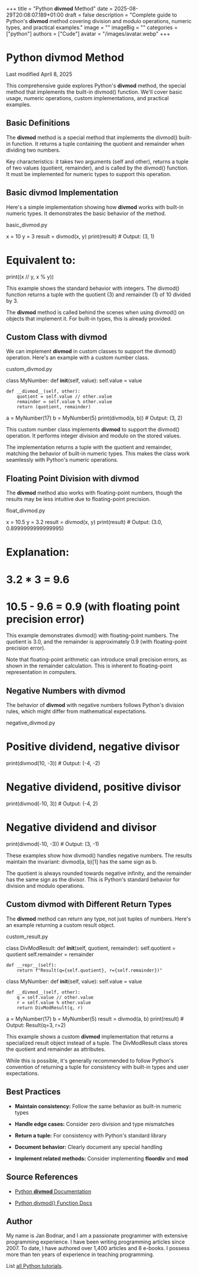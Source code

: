 +++
title = "Python __divmod__ Method"
date = 2025-08-29T20:08:07.189+01:00
draft = false
description = "Complete guide to Python's __divmod__ method covering division and modulo operations, numeric types, and practical examples."
image = ""
imageBig = ""
categories = ["python"]
authors = ["Cude"]
avatar = "/images/avatar.webp"
+++

# Python __divmod__ Method

Last modified April 8, 2025

This comprehensive guide explores Python's __divmod__ method, the
special method that implements the built-in divmod() function.
We'll cover basic usage, numeric operations, custom implementations, and
practical examples.

## Basic Definitions

The __divmod__ method is a special method that implements the
divmod() built-in function. It returns a tuple containing the
quotient and remainder when dividing two numbers.

Key characteristics: it takes two arguments (self and other), returns a tuple
of two values (quotient, remainder), and is called by the divmod()
function. It must be implemented for numeric types to support this operation.

## Basic __divmod__ Implementation

Here's a simple implementation showing how __divmod__ works with
built-in numeric types. It demonstrates the basic behavior of the method.

basic_divmod.py
  

x = 10
y = 3
result = divmod(x, y)
print(result)  # Output: (3, 1)

# Equivalent to:
print((x // y, x % y))

This example shows the standard behavior with integers. The divmod()
function returns a tuple with the quotient (3) and remainder (1) of 10 divided by 3.

The __divmod__ method is called behind the scenes when using
divmod() on objects that implement it. For built-in types, this
is already provided.

## Custom Class with __divmod__

We can implement __divmod__ in custom classes to support the
divmod() operation. Here's an example with a custom number class.

custom_divmod.py
  

class MyNumber:
    def __init__(self, value):
        self.value = value
    
    def __divmod__(self, other):
        quotient = self.value // other.value
        remainder = self.value % other.value
        return (quotient, remainder)

a = MyNumber(17)
b = MyNumber(5)
print(divmod(a, b))  # Output: (3, 2)

This custom number class implements __divmod__ to support the
divmod() operation. It performs integer division and modulo on
the stored values.

The implementation returns a tuple with the quotient and remainder, matching
the behavior of built-in numeric types. This makes the class work seamlessly
with Python's numeric operations.

## Floating Point Division with __divmod__

The __divmod__ method also works with floating-point numbers,
though the results may be less intuitive due to floating-point precision.

float_divmod.py
  

x = 10.5
y = 3.2
result = divmod(x, y)
print(result)  # Output: (3.0, 0.8999999999999995)

# Explanation:
# 3.2 * 3 = 9.6
# 10.5 - 9.6 = 0.9 (with floating point precision error)

This example demonstrates divmod() with floating-point numbers.
The quotient is 3.0, and the remainder is approximately 0.9 (with floating-point
precision error).

Note that floating-point arithmetic can introduce small precision errors, as
shown in the remainder calculation. This is inherent to floating-point
representation in computers.

## Negative Numbers with __divmod__

The behavior of __divmod__ with negative numbers follows Python's
division rules, which might differ from mathematical expectations.

negative_divmod.py
  

# Positive dividend, negative divisor
print(divmod(10, -3))  # Output: (-4, -2)

# Negative dividend, positive divisor
print(divmod(-10, 3))  # Output: (-4, 2)

# Negative dividend and divisor
print(divmod(-10, -3))  # Output: (3, -1)

These examples show how divmod() handles negative numbers. The
results maintain the invariant: divmod(a, b)[1] has the same sign
as b.

The quotient is always rounded towards negative infinity, and the remainder
has the same sign as the divisor. This is Python's standard behavior for
division and modulo operations.

## Custom __divmod__ with Different Return Types

The __divmod__ method can return any type, not just tuples of
numbers. Here's an example returning a custom result object.

custom_result.py
  

class DivModResult:
    def __init__(self, quotient, remainder):
        self.quotient = quotient
        self.remainder = remainder
    
    def __repr__(self):
        return f"Result(q={self.quotient}, r={self.remainder})"

class MyNumber:
    def __init__(self, value):
        self.value = value
    
    def __divmod__(self, other):
        q = self.value // other.value
        r = self.value % other.value
        return DivModResult(q, r)

a = MyNumber(17)
b = MyNumber(5)
result = divmod(a, b)
print(result)  # Output: Result(q=3, r=2)

This example shows a custom __divmod__ implementation that returns
a specialized result object instead of a tuple. The DivModResult
class stores the quotient and remainder as attributes.

While this is possible, it's generally recommended to follow Python's convention
of returning a tuple for consistency with built-in types and user expectations.

## Best Practices

- **Maintain consistency:** Follow the same behavior as built-in numeric types

- **Handle edge cases:** Consider zero division and type mismatches

- **Return a tuple:** For consistency with Python's standard library

- **Document behavior:** Clearly document any special handling

- **Implement related methods:** Consider implementing __floordiv__ and __mod__

## Source References

- [Python __divmod__ Documentation](https://docs.python.org/3/reference/datamodel.html#object.__divmod__)

- [Python divmod() Function Docs](https://docs.python.org/3/library/functions.html#divmod)

## Author

My name is Jan Bodnar, and I am a passionate programmer with extensive
programming experience. I have been writing programming articles since 2007.
To date, I have authored over 1,400 articles and 8 e-books. I possess more
than ten years of experience in teaching programming.

List [all Python tutorials](/python/).